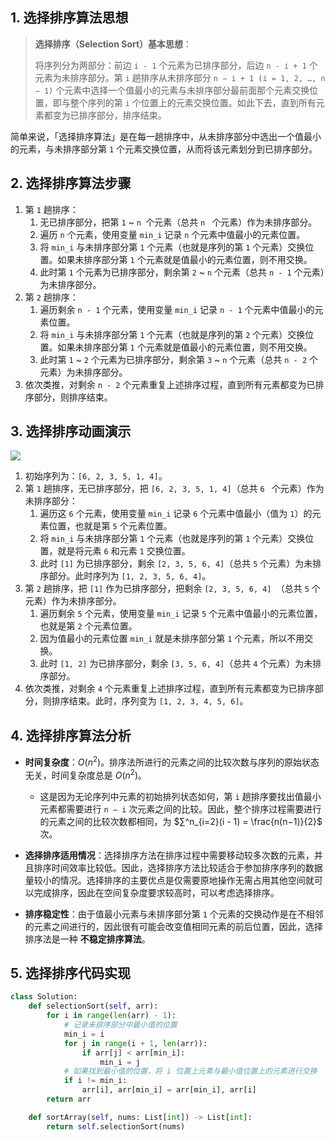 ## 1. 选择排序算法思想

> **选择排序（Selection Sort）基本思想**：
>
> 将序列分为两部分：前边 `i - 1` 个元素为已排序部分，后边 `n - i + 1` 个元素为未排序部分。第 `i` 趟排序从未排序部分 `n − i + 1 (i = 1, 2, …, n − 1)` 个元素中选择一个值最小的元素与未排序部分最前面那个元素交换位置，即与整个序列的第 `i` 个位置上的元素交换位置。如此下去，直到所有元素都变为已排序部分，排序结束。

简单来说，「选择排序算法」是在每一趟排序中，从未排序部分中选出一个值最小的元素，与未排序部分第 `1` 个元素交换位置，从而将该元素划分到已排序部分。

## 2. 选择排序算法步骤

1. 第 `1` 趟排序：
   1. 无已排序部分，把第 `1` ~ `n `个元素（总共 `n ` 个元素）作为未排序部分。
   2. 遍历 `n` 个元素，使用变量 `min_i` 记录 `n` 个元素中值最小的元素位置。
   3. 将 `min_i` 与未排序部分第 `1` 个元素（也就是序列的第 `1` 个元素）交换位置。如果未排序部分第 `1` 个元素就是值最小的元素位置，则不用交换。
   4. 此时第 `1` 个元素为已排序部分，剩余第 `2` ~ `n` 个元素（总共 `n - 1` 个元素）为未排序部分。
2. 第 `2` 趟排序：
   1. 遍历剩余 `n - 1` 个元素，使用变量 `min_i` 记录 `n - 1` 个元素中值最小的元素位置。
   2. 将 `min_i` 与未排序部分第 `1` 个元素（也就是序列的第 `2` 个元素）交换位置。如果未排序部分第 `1` 个元素就是值最小的元素位置，则不用交换。
   3. 此时第 `1` ~ `2` 个元素为已排序部分，剩余第 `3` ~ `n` 个元素（总共 `n - 2` 个元素）为未排序部分。
3. 依次类推，对剩余 `n - 2` 个元素重复上述排序过程，直到所有元素都变为已排序部分，则排序结束。

## 3. 选择排序动画演示

![](https://qcdn.itcharge.cn/images/20220812145555.gif)

1. 初始序列为：`[6, 2, 3, 5, 1, 4]`。
2. 第 `1` 趟排序，无已排序部分，把 `[6, 2, 3, 5, 1, 4]`（总共 `6 ` 个元素）作为未排序部分：
   1. 遍历这 `6` 个元素，使用变量 `min_i` 记录 `6` 个元素中值最小（值为 `1`）的元素位置，也就是第 `5` 个元素位置。
   2. 将 `min_i` 与未排序部分第 `1` 个元素（也就是序列的第 `1` 个元素）交换位置，就是将元素 `6` 和元素 `1` 交换位置。
   3. 此时 `[1]` 为已排序部分，剩余 `[2, 3, 5, 6, 4]`（总共 `5` 个元素）为未排序部分。此时序列为 `[1, 2, 3, 5, 6, 4]`。
3. 第 `2` 趟排序，把 `[1]` 作为已排序部分，把剩余 `[2, 3, 5, 6, 4] `（总共 `5` 个元素）作为未排序部分。
   1. 遍历剩余 `5` 个元素，使用变量 `min_i` 记录 `5` 个元素中值最小的元素位置，也就是第 `2` 个元素位置。
   2. 因为值最小的元素位置 `min_i` 就是未排序部分第 `1` 个元素，所以不用交换。
   3. 此时 `[1, 2]` 为已排序部分，剩余 `[3, 5, 6, 4]`（总共 `4` 个元素）为未排序部分。
4. 依次类推，对剩余 `4` 个元素重复上述排序过程，直到所有元素都变为已排序部分，则排序结束。此时，序列变为 `[1, 2, 3, 4, 5, 6]`。

## 4. 选择排序算法分析

- **时间复杂度**：$O(n^2)$。排序法所进行的元素之间的比较次数与序列的原始状态无关，时间复杂度总是 $O(n^2)$。
  - 这是因为无论序列中元素的初始排列状态如何，第 `i` 趟排序要找出值最小元素都需要进行 `n − i` 次元素之间的比较。因此，整个排序过程需要进行的元素之间的比较次数都相同，为 $∑^n_{i=2}(i - 1) = \frac{n(n−1)}{2}$ 次。
- **选择排序适用情况**：选择排序方法在排序过程中需要移动较多次数的元素，并且排序时间效率比较低。因此，选择排序方法比较适合于参加排序序列的数据量较小的情况。选择排序的主要优点是仅需要原地操作无需占用其他空间就可以完成排序，因此在空间复杂度要求较高时，可以考虑选择排序。

- **排序稳定性**：由于值最小元素与未排序部分第 `1` 个元素的交换动作是在不相邻的元素之间进行的，因此很有可能会改变值相同元素的前后位置，因此，选择排序法是一种 **不稳定排序算法**。

## 5. 选择排序代码实现

```python
class Solution:
    def selectionSort(self, arr):
        for i in range(len(arr) - 1):
            # 记录未排序部分中最小值的位置
            min_i = i
            for j in range(i + 1, len(arr)):
                if arr[j] < arr[min_i]:
                    min_i = j
            # 如果找到最小值的位置，将 i 位置上元素与最小值位置上的元素进行交换
            if i != min_i:
                arr[i], arr[min_i] = arr[min_i], arr[i]
        return arr

    def sortArray(self, nums: List[int]) -> List[int]:
        return self.selectionSort(nums)
```

